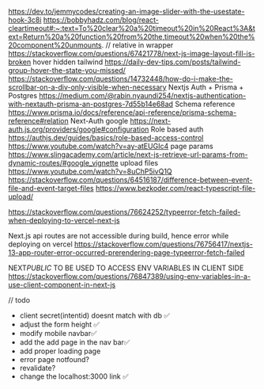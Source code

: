 https://dev.to/jemmycodes/creating-an-image-slider-with-the-usestate-hook-3c8i
https://bobbyhadz.com/blog/react-cleartimeout#:~:text=To%20clear%20a%20timeout%20in%20React%3A&text=Return%20a%20function%20from%20the,timeout%20when%20the%20component%20unmounts.
// relative in wrapper
https://stackoverflow.com/questions/67421778/next-js-image-layout-fill-is-broken
hover hidden tailwind
https://daily-dev-tips.com/posts/tailwind-group-hover-the-state-you-missed/
https://stackoverflow.com/questions/14732448/how-do-i-make-the-scrollbar-on-a-div-only-visible-when-necessary
Nextjs Auth + Prisma + Postgres
https://medium.com/@rabin.nyaundi254/nextjs-authentication-with-nextauth-prisma-an-postgres-7d55b14e68ad
Schema reference
https://www.prisma.io/docs/reference/api-reference/prisma-schema-reference#relation
Next-Auth google
https://next-auth.js.org/providers/google#configuration
Role based auth
https://authjs.dev/guides/basics/role-based-access-control
https://www.youtube.com/watch?v=ay-atEUGIc4
page params
https://www.slingacademy.com/article/next-js-retrieve-url-params-from-dynamic-routes/#google_vignette
upload files
https://www.youtube.com/watch?v=8uChP5ivQ1Q
https://stackoverflow.com/questions/64516187/difference-between-event-file-and-event-target-files
https://www.bezkoder.com/react-typescript-file-upload/

https://stackoverflow.com/questions/76624252/typeerror-fetch-failed-when-deploying-to-vercel-next-js

Next.js api routes are not accessible during build, hence error while deploying on vercel
https://stackoverflow.com/questions/76756417/nextjs-13-app-router-error-occurred-prerendering-page-typeerror-fetch-failed

NEXT*PUBLIC*
TO BE USED TO ACCESS ENV VARIABLES IN CLIENT SIDE
https://stackoverflow.com/questions/76847389/using-env-variables-in-a-use-client-component-in-next-js

// todo

- client secret(intentid) doesnt match with db ✅
- adjust the form height ✅
- modify mobile navbar✅
- add the add page in the nav bar✅
- add proper loading page
- error page notfound?
- revalidate?
- change the localhost:3000 link ✅
